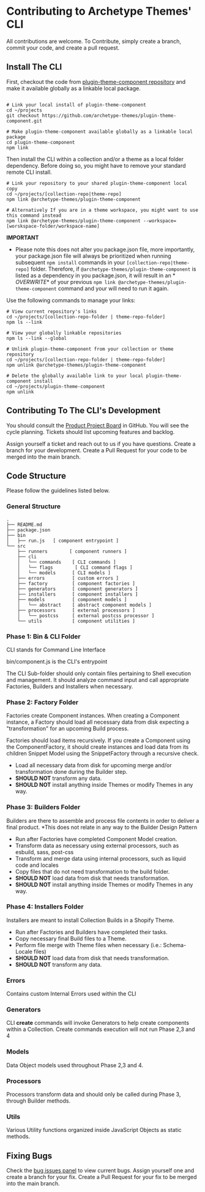# Contributing to Archetype Themes' CLI

All contributions are welcome. To Contribute, simply create a branch, commit your code, and create a pull request.

## Install The CLI

First, checkout the code
from [plugin-theme-component repository](https://github.com/archetype-themes/plugin-theme-component) and make it
available globally as a linkable local package.

```shell

# Link your local install of plugin-theme-component
cd ~/projects
git checkout https://github.com/archetype-themes/plugin-theme-component.git

# Make plugin-theme-component available globally as a linkable local package
cd plugin-theme-component
npm link
```

Then install the CLI within a collection and/or a theme as a local folder dependency. Before doing so, you might have to
remove your standard remote CLI install.

```shell
# Link your repository to your shared plugin-theme-component local copy
cd ~/projects/[collection-repo|theme-repo]
npm link @archetype-themes/plugin-theme-component

# Alternatively If you are in a theme workspace, you might want to use this command instead
npm link @archetype-themes/plugin-theme-component --workspace=[worskspace-folder/workspace-name]
```

**IMPORTANT**

- Please note this does not alter you package.json file, more importantly, your package.json file will always be
  prioritized when running subsequent `npm install` commands in your `[collection-repo|theme-repo]` folder. Therefore,
  if `@archetype-themes/plugin-theme-component` is listed as a dependency in you package.json, it will result in an *
  *OVERWRITE** of
  your previous `npm link @archetype-themes/plugin-theme-component` command and your will need to run it again.

Use the following commands to manage your links:

```shell
# View current repository's links
cd ~/projects/[collection-repo-folder | theme-repo-folder]
npm ls --link

# View your globally linkable repositories
npm ls --link --global

# Unlink plugin-theme-component from your collection or theme repository
cd ~/projects/[collection-repo-folder | theme-repo-folder]
npm unlink @archetype-themes/plugin-theme-component

# Delete the globally available link to your local plugin-theme-component install
cd ~/projects/plugin-theme-component
npm unlink

```

## Contributing To The CLI's Development

You should consult the [Product Project Board](https://github.com/orgs/archetype-themes/projects/43) in GitHub. You will
see the cycle planning. Tickets should list upcoming features and backlog.

Assign yourself a ticket and reach out to us if you have questions. Create a branch for your development. Create a Pull
Request for your code to be merged into the main branch.

## Code Structure

Please follow the guidelines listed below.

### General Structure

```shell
.
├── README.md
├── package.json
├── bin
│   ├── run.js   [ component entrypoint ]
└── src
    ├── runners        [ component runners ]
    ├── cli
    │   └── commands    [ CLI commands ]
    │   └── flags        [ CLI command flags ]
    │   └── models      [ CLI models ]
    ├── errors          [ custom errors ]
    ├── factory         [ component factories ]
    ├── generators      [ component generators ]
    ├── installers      [ component installers ]
    ├── models          [ component models ]
    │   └── abstract    [ abstract component models ]
    ├── processors      [ external processors ]
    │   └── postcss     [ external postcss processor ]
    └── utils           [ component utilities ]

```

### Phase 1: Bin & CLI Folder

CLI stands for Command Line Interface

bin/component.js is the CLI's entrypoint

The CLI Sub-folder should only contain files pertaining to Shell execution and management. It should analyze command
input and call appropriate Factories, Builders and Installers when necessary.

### Phase 2: Factory Folder

Factories create Component instances. When creating a Component instance, a Factory should load all necessary data from
disk expecting a "transformation" for an upcoming Build process.

Factories should load items recursively. If you create a Component using the ComponentFactory, it should create
instances
and load data from its children Snippet Model using the SnippetFactory through a recursive check.

- Load all necessary data from disk for upcoming merge and/or transformation done during the Builder step.
- **SHOULD NOT** transform any data.
- **SHOULD NOT** install anything inside Themes or modify Themes in any way.

### Phase 3: Builders Folder

Builders are there to assemble and process file contents in order to deliver a final product.
*This does not relate in any way to the Builder Design Pattern

- Run after Factories have completed Component Model creation.
- Transform data as necessary using external processors, such as esbuild, sass, post-css
- Transform and merge data using internal processors, such as liquid code and locales
- Copy files that do not need transformation to the build folder.
- **SHOULD NOT** load data from disk that needs transformation.
- **SHOULD NOT** install anything inside Themes or modify Themes in any way.

### Phase 4: Installers Folder

Installers are meant to install Collection Builds in a Shopify Theme.

- Run after Factories and Builders have completed their tasks.
- Copy necessary final Build files to a Theme.
- Perform file merge with Theme files when necessary (i.e.: Schema-Locale files)
- **SHOULD NOT** load data from disk that needs transformation.
- **SHOULD NOT** transform any data.

### Errors

Contains custom Internal Errors used within the CLI

### Generators

CLI **create** commands will invoke Generators to help create components within a Collection.
Create commands execution will not run Phase 2,3 and 4

### Models

Data Object models used throughout Phase 2,3 and 4.

### Processors

Processors transform data and should only be called during Phase 3, through Builder methods.

### Utils

Various Utility functions organized inside JavaScript Objects as static methods.

## Fixing Bugs

Check
the [bug issues panel](https://github.com/archetype-themes/plugin-theme-component/issues?q=is%3Aopen+is%3Aissue+label%3Abug)
to view current bugs. Assign yourself one and create a branch for your fix. Create a Pull Request for your fix to be
merged into the main branch.
